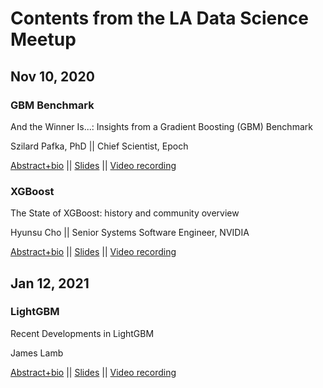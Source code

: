 # Contents from the LA Data Science Meetup



## Nov 10, 2020

### GBM Benchmark

And the Winner Is...: Insights from a Gradient Boosting (GBM) Benchmark

Szilard Pafka, PhD || Chief Scientist, Epoch

[Abstract+bio](2020-11-10a--GBM_benchmark/abstract_bio.md) ||
[Slides](http://docs.google.com/presentation/d/1hRJveGyFArYzfpPSD9XeOi6oCHRjrj12yx4MDIrtPZg/edit) ||
[Video recording](https://www.youtube.com/watch?v=ecUUUdisKAc)

### XGBoost

The State of XGBoost: history and community overview

Hyunsu Cho ||
Senior Systems Software Engineer, NVIDIA

[Abstract+bio](2020-11-10b--XGBoost/abstract_bio.md) ||
[Slides](https://drive.google.com/file/d/1YD8s6x0ZR3ON99UbiZpPM5OPjtQqVyH3/view?usp=sharing) ||
[Video recording](https://www.youtube.com/watch?v=yJJlhdns54A)



## Jan 12, 2021

### LightGBM

Recent Developments in LightGBM

James Lamb

[Abstract+bio](2021-01-12--LightGBM/abstract_bio.md) ||
[Slides](https://github.com/jameslamb/talks/tree/main/recent-developments-in-lightgbm) ||
[Video recording](https://www.youtube.com/watch?v=5nKSMXBFhes&list=PLVwJeG_Q73i7UpMciUK7ckTD8zQc7oT0W)


